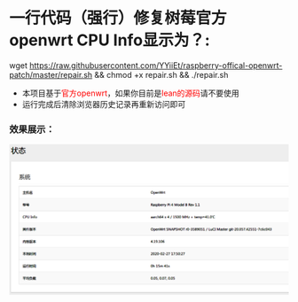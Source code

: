 # 一行代码（强行）修复树莓官方openwrt CPU Info显示为？:  
wget https://raw.githubusercontent.com/YYiiEt/raspberry-offical-openwrt-patch/master/repair.sh && chmod +x repair.sh && ./repair.sh

- 本项目基于<font color=red>官方openwrt</font>，如果你目前是<font color=red>lean的源码</font>请不要使用
- 运行完成后清除浏览器历史记录再重新访问即可 

### 效果展示：
![image](https://github.com/YYiiEt/raspberry-offical-openwrt-patch/blob/master/example.png)

